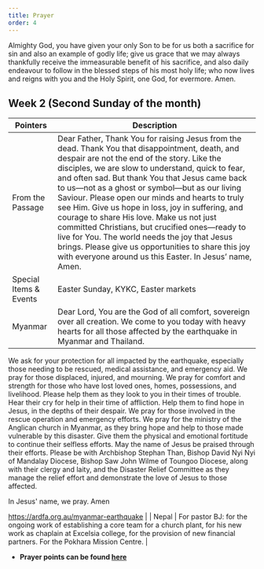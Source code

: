 ```yaml
---
title: Prayer
order: 4
---
```


Almighty God, you have given your only Son to be for us both a sacrifice for sin and also an example of godly life; give us grace that we may always thankfully receive the immeasurable benefit of his sacrifice, and also daily endeavour to follow in the blessed steps of his most holy life; who now lives and reigns with you and the Holy Spirit, one God, for evermore. Amen.

## Week 2 (Second Sunday of the month)

| Pointers | Description |
| --- | --- |
| From the Passage | Dear Father, Thank You for raising Jesus from the dead. Thank You that disappointment, death, and despair are not the end of the story. Like the disciples, we are slow to understand, quick to fear, and often sad. But thank You that Jesus came back to us—not as a ghost or symbol—but as our living Saviour. Please open our minds and hearts to truly see Him. Give us hope in loss, joy in suffering, and courage to share His love. Make us not just committed Christians, but crucified ones—ready to live for You. The world needs the joy that Jesus brings. Please give us opportunities to share this joy with everyone around us this Easter. In Jesus’ name, Amen. |
| Special Items & Events | Easter Sunday, KYKC, Easter markets | 
| Myanmar | Dear Lord, You are the God of all comfort, sovereign over all creation. We come to you today with heavy hearts for all those affected by the earthquake in Myanmar and Thailand.
We ask for your protection for all impacted by the earthquake, especially those needing to be rescued, medical assistance, and emergency aid. We pray for those displaced, injured, and mourning. We pray for comfort and strength for those who have lost loved ones, homes, possessions, and livelihood. Please help them as they look to you in their times of trouble. Hear their cry for help in their time of affliction. Help them to find hope in Jesus, in the depths of their despair.
We pray for those involved in the rescue operation and emergency efforts. We pray for the ministry of the Anglican church in Myanmar, as they bring hope and help to those made vulnerable by this disaster. Give them the physical and emotional fortitude to continue their selfless efforts. May the name of Jesus be praised through their efforts. 
Please be with Archbishop Stephan Than, Bishop David Nyi Nyi of Mandalay Diocese, Bishop Saw John Wilme of Toungoo Diocese, along with their clergy and laity, and the Disaster Relief Committee as they manage the relief effort and demonstrate the love of Jesus to those affected.

In Jesus' name, we pray.
Amen

https://ardfa.org.au/myanmar-earthquake |
| Nepal  | For pastor BJ: for the ongoing work of establishing a core team for a church plant, for his new work as chaplain at Excelsia college, for the provision of new financial partners. 
For the Pokhara Mission Centre. |

- **Prayer points can be found [here](https://stgeorgeshurstville.org.au/prayer)**
